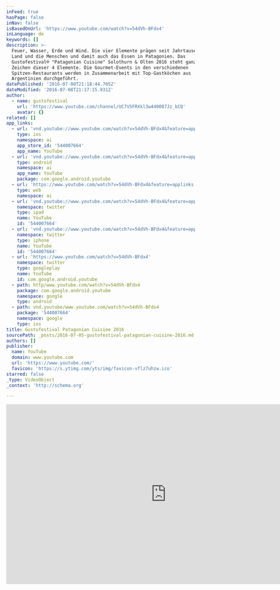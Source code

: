 ```yaml
---
inFeed: true
hasPage: false
inNav: false
isBasedOnUrl: 'https://www.youtube.com/watch?v=54dVh-BFdx4'
inLanguage: de
keywords: []
description: >-
  Feuer, Wasser, Erde und Wind. Die vier Elemente prägen seit Jahrtausenden das
  Land und die Menschen und damit auch das Essen in Patagonien. Das
  Gustofestival® "Patagonian Cuisine" Solothurn & Olten 2016 steht ganz im
  Zeichen dieser 4 Elemente. Die Gourmet-Events in den verschiedenen
  Spitzen-Restaurants werden in Zusammenarbeit mit Top-Gastköchen aus
  Argentinien durchgeführt.
datePublished: '2016-07-08T21:18:44.705Z'
dateModified: '2016-07-08T21:17:15.931Z'
author:
  - name: gustofestival
    url: 'https://www.youtube.com/channel/UC7V5FRXkl3w440087Jz_bCQ'
    avatar: {}
related: []
app_links:
  - url: 'vnd.youtube://www.youtube.com/watch?v=54dVh-BFdx4&feature=applinks'
    type: ios
    namespace: ai
    app_store_id: '544007664'
    app_name: YouTube
  - url: 'vnd.youtube://www.youtube.com/watch?v=54dVh-BFdx4&feature=applinks'
    type: android
    namespace: ai
    app_name: YouTube
    package: com.google.android.youtube
  - url: 'https://www.youtube.com/watch?v=54dVh-BFdx4&feature=applinks'
    type: web
    namespace: ai
  - url: 'vnd.youtube://www.youtube.com/watch?v=54dVh-BFdx4&feature=applinks'
    namespace: twitter
    type: ipad
    name: YouTube
    id: '544007664'
  - url: 'vnd.youtube://www.youtube.com/watch?v=54dVh-BFdx4&feature=applinks'
    namespace: twitter
    type: iphone
    name: YouTube
    id: '544007664'
  - url: 'https://www.youtube.com/watch?v=54dVh-BFdx4'
    namespace: twitter
    type: googleplay
    name: YouTube
    id: com.google.android.youtube
  - path: http/www.youtube.com/watch?v=54dVh-BFdx4
    package: com.google.android.youtube
    namespace: google
    type: android
  - path: vnd.youtube/www.youtube.com/watch?v=54dVh-BFdx4
    package: '544007664'
    namespace: google
    type: ios
title: Gustofestival Patagonian Cuisine 2016
sourcePath: _posts/2016-07-05-gustofestival-patagonian-cuisine-2016.md
authors: []
publisher:
  name: YouTube
  domain: www.youtube.com
  url: 'https://www.youtube.com/'
  favicon: 'https://s.ytimg.com/yts/img/favicon-vflz7uhzw.ico'
starred: false
_type: VideoObject
_context: 'http://schema.org'

---
```

<iframe src="https://cdn.embedly.com/widgets/media.html?src=https%3A%2F%2Fwww.youtube.com%2Fembed%2F54dVh-BFdx4%3Ffeature%3Doembed&amp;url=http%3A%2F%2Fwww.youtube.com%2Fwatch%3Fv%3D54dVh-BFdx4&amp;image=https%3A%2F%2Fi.ytimg.com%2Fvi%2F54dVh-BFdx4%2Fhqdefault.jpg&amp;key=b7d04c9b404c499eba89ee7072e1c4f7&amp;type=text%2Fhtml&amp;schema=youtube" width="854" height="480" scrolling="no" frameborder="0" allowfullscreen="" style=""></iframe>